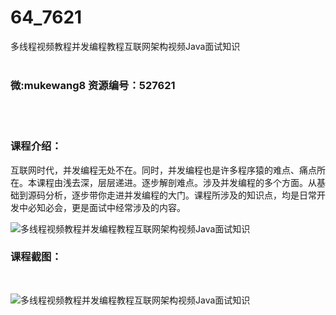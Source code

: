 # 64_7621
多线程视频教程并发编程教程互联网架构视频Java面试知识
<br/></br>
<h3>微:mukewang8 资源编号：527621</h3>
<br/></br>
<h3>课程介绍：</h3>
<p>互联网时代，并发编程无处不在。同时，并发编程也是许多程序猿的难点、痛点所在。本课程由浅去深，层层递进。逐步解剖难点。涉及并发编程的多个方面。从基础到源码分析，逐步带你走进并发编程的大门。课程所涉及的知识点，均是日常开发中必知必会，更是面试中经常涉及的内容。</p>
<p><img src="https://www.ko996.com/wp-content/uploads/img/2019/10/356-6-300x180.jpg" alt="多线程视频教程并发编程教程互联网架构视频Java面试知识"></p>
<div class="info-desc">
<h3>课程截图：</h3>
<p>&nbsp;</p>
<p><img src="https://www.ko996.com/wp-content/uploads/img/2019/10/1-12.png" alt="多线程视频教程并发编程教程互联网架构视频Java面试知识"></p>


			
</div>

